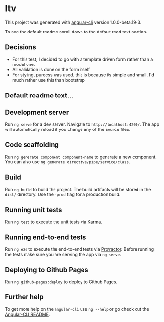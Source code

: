 # Itv

This project was generated with [angular-cli](https://github.com/angular/angular-cli) version 1.0.0-beta.19-3.

To see the default readme scroll down to the default read text section.

## Decisions
- For this test, I decided to go with a template driven form rather than a model one.
- All validation is done on the form itself
- For styling, purecss was used. this is because its simple and small. I'd much rather use this than bootstrap

## Default readme text...

## Development server
Run `ng serve` for a dev server. Navigate to `http://localhost:4200/`. The app will automatically reload if you change any of the source files.

## Code scaffolding

Run `ng generate component component-name` to generate a new component. You can also use `ng generate directive/pipe/service/class`.

## Build

Run `ng build` to build the project. The build artifacts will be stored in the `dist/` directory. Use the `-prod` flag for a production build.

## Running unit tests

Run `ng test` to execute the unit tests via [Karma](https://karma-runner.github.io).

## Running end-to-end tests

Run `ng e2e` to execute the end-to-end tests via [Protractor](http://www.protractortest.org/).
Before running the tests make sure you are serving the app via `ng serve`.

## Deploying to Github Pages

Run `ng github-pages:deploy` to deploy to Github Pages.

## Further help

To get more help on the `angular-cli` use `ng --help` or go check out the [Angular-CLI README](https://github.com/angular/angular-cli/blob/master/README.md).
